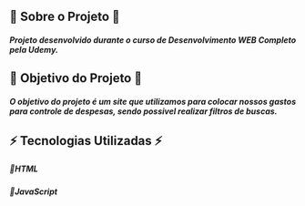 ## 🚀 Sobre o Projeto 🚀
##### Projeto desenvolvido durante o curso de Desenvolvimento WEB Completo pela Udemy.

## 🚀 Objetivo do Projeto 🚀
##### O objetivo do projeto é um site que utilizamos para colocar nossos gastos para controle de despesas, sendo possivel realizar filtros de buscas.

## ⚡️ Tecnologias Utilizadas ⚡️

##### 🔹HTML
##### 🔹JavaScript
